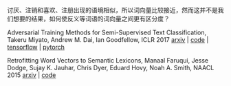 讨厌、注销和喜欢、注册出现的语境相似，所以词向量比较接近，然而这并不是我们想要的结果，如何使反义等词语的词向量之间更有区分度？

Adversarial Training Methods for Semi-Supervised Text Classification, Takeru Miyato, Andrew M. Dai, Ian Goodfellow, ICLR 2017 [arxiv](https://arxiv.org/abs/1605.07725) | [code](https://github.com/aonotas/adversarial_text) | [tensorflow](https://github.com/enry12/adversarial_training_methods) | [pytorch](https://github.com/WangJiuniu/adversarial_training) 

Retrofitting Word Vectors to Semantic Lexicons, Manaal Faruqui, Jesse Dodge, Sujay K. Jauhar, Chris Dyer, Eduard Hovy, Noah A. Smith, NAACL 2015 [arxiv](https://arxiv.org/abs/1411.4166) | [code](https://github.com/mfaruqui/retrofitting) 

